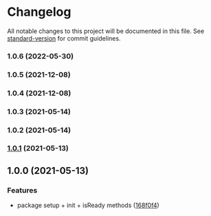 # Changelog

All notable changes to this project will be documented in this file. See [standard-version](https://github.com/conventional-changelog/standard-version) for commit guidelines.

### 1.0.6 (2022-05-30)

### 1.0.5 (2021-12-08)

### 1.0.4 (2021-12-08)

### 1.0.3 (2021-05-14)

### 1.0.2 (2021-05-14)

### [1.0.1](https://github.com/hotjar/hotjar-js/compare/v1.0.0...v1.0.1) (2021-05-13)

## 1.0.0 (2021-05-13)

### Features

- package setup + init + isReady methods ([168f0f4](https://github.com/hotjar/hotjar-js/commit/168f0f4ddc5e6fcf089e7bc03c5eac20a074a31f))

